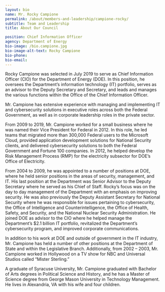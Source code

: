 ```yaml
---
layout: bio
name: Mr. Rocky Campione
permalink: /about/members-and-leadership/campione-rocky/
subtitle: Team and Leadership
title: About Our Council

position: Chief Information Officer
agency: Department of Energy
bio-image: /bio.campione.jpg
bio-image-alt-text: Rocky Campione
bio-phone:
bio-email:  
---
```

Rocky Campione was selected in July 2019 to serve as Chief Information Officer (CIO) for the Department of Energy (DOE). In this position, he oversees the Department’s information technology (IT) portfolio, serves as an advisor to the Deputy Secretary and Secretary, and leads and manages the various functions within the Office of the Chief Information Officer.

Mr. Campione has extensive experience with managing and implementing IT and cybersecurity solutions in executive roles across both the Federal Government, as well as in corporate leadership roles in the private sector.

From 2009 to 2019, Mr. Campione worked for a small business where he was named their Vice President for Federal in 2012. In this role, he led teams that migrated more than 300,000 Federal users to the Microsoft Cloud, provided application development solutions for National Security clients, and delivered cybersecurity solutions to both the Federal Government and Fortune 100 companies. In 2012, he helped develop the Risk Management Process (RMP) for the electricity subsector for DOE’s Office of Electricity.

From 2004 to 2009, he was appointed to a number of positions at DOE, where he held senior positions in the areas of security, management, and IT. His last position at the Department was Senior Advisor to the Deputy Secretary where he served as his Chief of Staff. Rocky’s focus was on the day to day management of the Department with an emphasis on improving security. He was also previously the Deputy Assistant Secretary for National Security where he was responsible for issues pertaining to cybersecurity, the Office of Intelligence and Counterintelligence, the Office of Health, Safety, and Security, and the National Nuclear Security Administration. He joined DOE as advisor to the CIO where he helped manage the Department’s $2.1 billion IT portfolio, revitalized the Department’s cybersecurity program, and improved corporate communications.

In addition to his work at DOE and outside of government in the IT industry, Mr. Campione has held a number of other positions at the Department of State and within the Legislative Branch. Additionally, from 2002 – 2003, Mr. Campione worked in Hollywood on a TV show for NBC and Universal Studios called “Mister Sterling.”  

A graduate of Syracuse University, Mr. Campione graduated with Bachelor of Arts degrees in Political Science and History, and he has a Master of Science degree from George Mason University in Technology Management. He lives in Alexandria, VA with his wife and four children.
